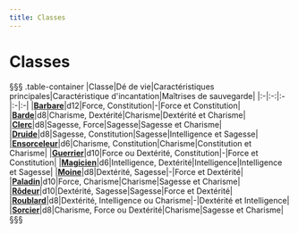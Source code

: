 ```yaml
---
title: Classes
---
```

# Classes

§§§ .table-container
|Classe|Dé de vie|Caractéristiques principales|Caractéristique d'incantation|Maîtrises de sauvegarde|
|:-|:-:|:-|:-|:-|
|**[Barbare](/classes/barbare/)**|d12|Force, Constitution|-|Force et Constitution|
|**[Barde](/classes/barde/)**|d8|Charisme, Dextérité|Charisme|Dextérité et Charisme|
|**[Clerc](/classes/clerc/)**|d8|Sagesse, Force|Sagesse|Sagesse et Charisme|
|**[Druide](/classes/druide/)**|d8|Sagesse, Constitution|Sagesse|Intelligence et Sagesse|
|**[Ensorceleur](/classes/ensorceleur/)**|d6|Charisme, Constitution|Charisme|Constitution et Charisme|
|**[Guerrier](/classes/guerrier/)**|d10|Force ou Dextérité, Constitution|-|Force et Constitution|
|**[Magicien](/classes/magicien/)**|d6|Intelligence, Dextérité|Intelligence|Intelligence et Sagesse|
|**[Moine](/classes/moine/)**|d8|Dextérité, Sagesse|-|Force et Dextérité|
|**[Paladin](/classes/paladin/)**|d10|Force, Charisme|Charisme|Sagesse et Charisme|
|**[Rôdeur](/classes/rodeur/)**|d10|Dextérité, Sagesse|Sagesse|Force et Dextérité|
|**[Roublard](/classes/roublard/)**|d8|Dextérité, Intelligence ou Charisme|-|Dextérité et Intelligence|
|**[Sorcier](/classes/sorcier/)**|d8|Charisme, Force ou Dextérité|Charisme|Sagesse et Charisme|
§§§
